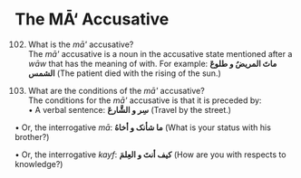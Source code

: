 The MĀ‘ Accusative
==================

102. What is the *mā'* accusative?  
 The *mā'* accusative is a noun in the accusative state mentioned after
a *wāw* that has the meaning of with. For example: **ماتَ المریضُ و
طلوعَ الشمس** (The patient died with the rising of the sun.)

103. What are the conditions of the *mā'* accusative?  
 The conditions for the *mā'* accusative is that it is preceded by:  
 • A verbal sentence: **سِر و الشَّارعَ** (Travel by the street.)

• Or, the interrogative *mā*: **ما شأنک و أخاهُ** (What is your status
with his brother?)

• Or, the interrogative *kayf*: **کیف أنتَ و العِلمَ** (How are you with
respects to knowledge?)


